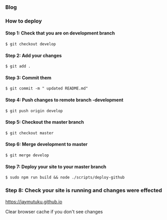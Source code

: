 ### Blog

### How to deploy

#### Step 1: Check that you are on development branch
```
$ git checkout develop
```

#### Step 2: Add your changes
```
$ git add .
```

#### Step 3: Commit them
```
$ git commit -m " updated README.md"
```

#### Step 4: Push changes to remote branch -development
```
$ git push origin develop
```
#### Step 5: Checkout the master branch
```
$ git checkout master
```
#### Step 6: Merge development to master
```
$ git merge develop
```
#### Step 7: Deploy your site to your master branch
```
$ sudo npm run build && node ./scripts/deploy-github
```

### Step 8: Check your site is running and changes were effected

https://jaymutuku.github.io

Clear browser cache if you don't see changes
